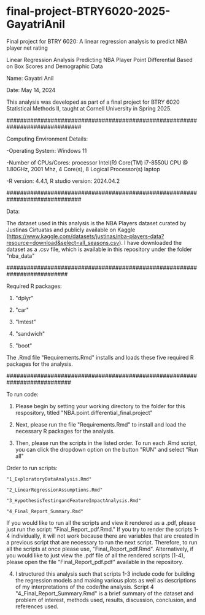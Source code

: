 # final-project-BTRY6020-2025-GayatriAnil
Final project for BTRY 6020: A linear regression analysis to predict NBA player net rating


Linear Regression Analysis Predicting NBA Player Point Differential Based on Box Scores and Demographic Data

Name: Gayatri Anil

Date: May 14, 2024

This analysis was developed as part of a final project for BTRY 6020 Statistical Methods II, taught at Cornell University in Spring 2025.

##############################################################################

Computing Environment Details: 

-Operating System: Windows 11 

-Number of CPUs/Cores:  processor Intel(R) Core(TM) i7-8550U CPU @ 1.80GHz, 2001 Mhz, 4 Core(s), 8 Logical Processor(s) laptop

-R version: 4.4.1, R studio version: 2024.04.2

##############################################################################

Data:

The dataset used in this analysis is the NBA Players dataset curated by Justinas Cirtuatas and publicly available on Kaggle (https://www.kaggle.com/datasets/justinas/nba-players-data?resource=download&select=all_seasons.csv). I have downloaded the dataset as a .csv file, which is available in this repository under the folder "nba_data"

##########################################################################

Required R packages:

1. "dplyr"

2. "car"

3. "lmtest"

4. "sandwich"

5. "boot"

The .Rmd file "Requirements.Rmd" installs and loads these five required R packages for the analysis.

###########################################################################

To run code:

1. Please begin by setting your working directory to the folder for this respository, titled "NBA.point.differential_final.project"

2. Next, please run the file "Requirements.Rmd" to install and load the necessary R packages for the analysis.

3. Then, please run the scripts in the listed order. To run each .Rmd script, you can click the dropdown option on the button "RUN" and select "Run all"

  Order to run scripts:

    "1_ExploratoryDataAnalysis.Rmd"

    "2_LinearRegressionAssumptions.Rmd"

    "3_HypothesisTestingandFeatureImpactAnalysis.Rmd"

    "4_Final_Report_Summary.Rmd"

If you would like to run all the scripts and view it rendered as a .pdf, please just run the script: "Final_Report_pdf.Rmd." If you try to render the scripts 1-4 individually, it will not work because there are variables that are created in a previous script that are necessary to run the next script. Therefore, to run all the scripts at once please use, "Final_Report_pdf.Rmd". Alternatively, if you would like to just view the .pdf file of all the rendered scripts (1-4), please open the file "Final_Report_pdf.pdf" available in the repository.

4. I structured this analysis such that scripts 1-3 include code for building the regression models and making various plots as well as descriptions of my     interpretations of the code/the analysis. Script 4 "4_Final_Report_Summary.Rmd" is a brief summary of the dataset and problem of interest, methods used, results, discussion, conclusion, and references used. 

